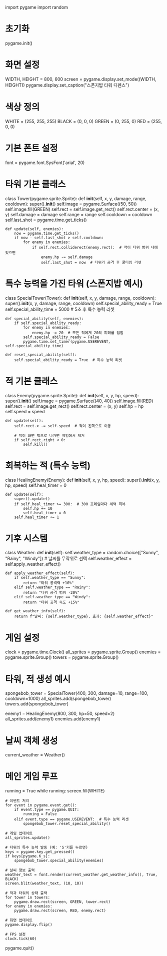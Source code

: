 import pygame
import random

# 초기화
pygame.init()

# 화면 설정
WIDTH, HEIGHT = 800, 600
screen = pygame.display.set_mode((WIDTH, HEIGHT))
pygame.display.set_caption("스폰지밥 타워 디펜스")

# 색상 정의
WHITE = (255, 255, 255)
BLACK = (0, 0, 0)
GREEN = (0, 255, 0)
RED = (255, 0, 0)

# 기본 폰트 설정
font = pygame.font.SysFont('arial', 20)

# 타워 기본 클래스
class Tower(pygame.sprite.Sprite):
    def __init__(self, x, y, damage, range, cooldown):
        super().__init__()
        self.image = pygame.Surface((50, 50))
        self.image.fill(GREEN)
        self.rect = self.image.get_rect()
        self.rect.center = (x, y)
        self.damage = damage
        self.range = range
        self.cooldown = cooldown
        self.last_shot = pygame.time.get_ticks()

    def update(self, enemies):
        now = pygame.time.get_ticks()
        if now - self.last_shot > self.cooldown:
            for enemy in enemies:
                if self.rect.colliderect(enemy.rect):  # 적이 타워 범위 내에 있으면
                    enemy.hp -= self.damage
                    self.last_shot = now  # 타워가 공격 후 쿨타임 리셋

# 특수 능력을 가진 타워 (스폰지밥 예시)
class SpecialTower(Tower):
    def __init__(self, x, y, damage, range, cooldown):
        super().__init__(x, y, damage, range, cooldown)
        self.special_ability_ready = True
        self.special_ability_time = 5000  # 5초 후 특수 능력 리셋

    def special_ability(self, enemies):
        if self.special_ability_ready:
            for enemy in enemies:
                enemy.hp -= 20  # 모든 적에게 20의 피해를 입힘
            self.special_ability_ready = False
            pygame.time.set_timer(pygame.USEREVENT, self.special_ability_time)

    def reset_special_ability(self):
        self.special_ability_ready = True  # 특수 능력 리셋

# 적 기본 클래스
class Enemy(pygame.sprite.Sprite):
    def __init__(self, x, y, hp, speed):
        super().__init__()
        self.image = pygame.Surface((40, 40))
        self.image.fill(RED)
        self.rect = self.image.get_rect()
        self.rect.center = (x, y)
        self.hp = hp
        self.speed = speed

    def update(self):
        self.rect.x -= self.speed  # 적이 왼쪽으로 이동

        # 적이 화면 밖으로 나가면 게임에서 제거
        if self.rect.right < 0:
            self.kill()

# 회복하는 적 (특수 능력)
class HealingEnemy(Enemy):
    def __init__(self, x, y, hp, speed):
        super().__init__(x, y, hp, speed)
        self.heal_timer = 0

    def update(self):
        super().update()
        if self.heal_timer >= 300:  # 300 프레임마다 체력 회복
            self.hp += 10
            self.heal_timer = 0
        self.heal_timer += 1

# 기후 시스템
class Weather:
    def __init__(self):
        self.weather_type = random.choice(["Sunny", "Rainy", "Windy"])  # 날씨를 무작위로 선택
        self.weather_effect = self.apply_weather_effect()

    def apply_weather_effect(self):
        if self.weather_type == "Sunny":
            return "타워 공격력 +10%"
        elif self.weather_type == "Rainy":
            return "타워 공격 범위 -20%"
        elif self.weather_type == "Windy":
            return "타워 공격 속도 +15%"

    def get_weather_info(self):
        return f"날씨: {self.weather_type}, 효과: {self.weather_effect}"

# 게임 설정
clock = pygame.time.Clock()
all_sprites = pygame.sprite.Group()
enemies = pygame.sprite.Group()
towers = pygame.sprite.Group()

# 타워, 적 생성 예시
spongebob_tower = SpecialTower(400, 300, damage=10, range=100, cooldown=1000)
all_sprites.add(spongebob_tower)
towers.add(spongebob_tower)

enemy1 = HealingEnemy(800, 300, hp=50, speed=2)
all_sprites.add(enemy1)
enemies.add(enemy1)

# 날씨 객체 생성
current_weather = Weather()

# 메인 게임 루프
running = True
while running:
    screen.fill(WHITE)

    # 이벤트 처리
    for event in pygame.event.get():
        if event.type == pygame.QUIT:
            running = False
        elif event.type == pygame.USEREVENT:  # 특수 능력 리셋
            spongebob_tower.reset_special_ability()

    # 게임 업데이트
    all_sprites.update()

    # 타워의 특수 능력 발동 (예: 'S'키를 누르면)
    keys = pygame.key.get_pressed()
    if keys[pygame.K_s]:
        spongebob_tower.special_ability(enemies)

    # 날씨 정보 출력
    weather_text = font.render(current_weather.get_weather_info(), True, BLACK)
    screen.blit(weather_text, (10, 10))

    # 적과 타워의 상태 출력
    for tower in towers:
        pygame.draw.rect(screen, GREEN, tower.rect)
    for enemy in enemies:
        pygame.draw.rect(screen, RED, enemy.rect)

    # 화면 업데이트
    pygame.display.flip()

    # FPS 설정
    clock.tick(60)

pygame.quit()
